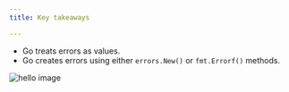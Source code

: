 ```yaml
---
title: Key takeaways

---
```

<!--Key takeaways-->

- Go treats errors as values.
- Go creates errors using either `errors.New()` or `fmt.Errorf()` methods.


![hello image](https://thumbs.dreamstime.com/b/purple-flower-2212075.jpg 'flower')
